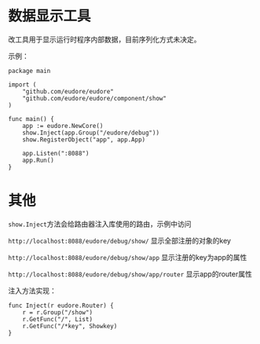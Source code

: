# 数据显示工具

改工具用于显示运行时程序内部数据，目前序列化方式未决定。

示例：

```golang
package main

import (
	"github.com/eudore/eudore"
	"github.com/eudore/eudore/component/show"
)

func main() {
	app := eudore.NewCore()
	show.Inject(app.Group("/eudore/debug"))
	show.RegisterObject("app", app.App)
	
	app.Listen(":8088")
	app.Run()
}
```

# 其他

`show.Inject`方法会给路由器注入库使用的路由，示例中访问

`http://localhost:8088/eudore/debug/show/` 显示全部注册的对象的key

`http://localhost:8088/eudore/debug/show/app` 显示注册的key为app的属性

`http://localhost:8088/eudore/debug/show/app/router` 显示app的router属性

注入方法实现：

```golang
func Inject(r eudore.Router) {
	r = r.Group("/show")
	r.GetFunc("/", List)
	r.GetFunc("/*key", Showkey)
}
```